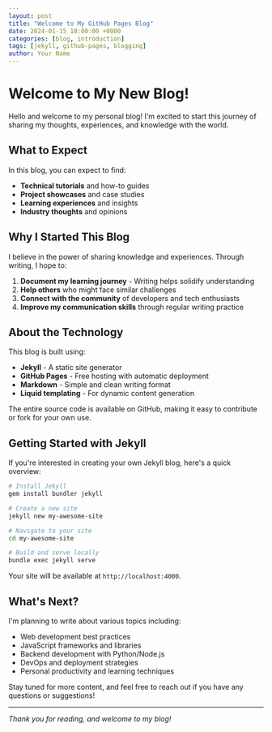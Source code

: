 ```yaml
---
layout: post
title: "Welcome to My GitHub Pages Blog"
date: 2024-01-15 10:00:00 +0000
categories: [blog, introduction]
tags: [jekyll, github-pages, blogging]
author: Your Name
---
```


# Welcome to My New Blog!

Hello and welcome to my personal blog! I'm excited to start this journey of sharing my thoughts, experiences, and knowledge with the world.

## What to Expect

In this blog, you can expect to find:

- **Technical tutorials** and how-to guides
- **Project showcases** and case studies
- **Learning experiences** and insights
- **Industry thoughts** and opinions

## Why I Started This Blog

I believe in the power of sharing knowledge and experiences. Through writing, I hope to:

1. **Document my learning journey** - Writing helps solidify understanding
2. **Help others** who might face similar challenges
3. **Connect with the community** of developers and tech enthusiasts
4. **Improve my communication skills** through regular writing practice

## About the Technology

This blog is built using:

- **Jekyll** - A static site generator
- **GitHub Pages** - Free hosting with automatic deployment
- **Markdown** - Simple and clean writing format
- **Liquid templating** - For dynamic content generation

The entire source code is available on GitHub, making it easy to contribute or fork for your own use.

## Getting Started with Jekyll

If you're interested in creating your own Jekyll blog, here's a quick overview:

```bash
# Install Jekyll
gem install bundler jekyll

# Create a new site
jekyll new my-awesome-site

# Navigate to your site
cd my-awesome-site

# Build and serve locally
bundle exec jekyll serve
```

Your site will be available at `http://localhost:4000`.

## What's Next?

I'm planning to write about various topics including:

- Web development best practices
- JavaScript frameworks and libraries
- Backend development with Python/Node.js
- DevOps and deployment strategies
- Personal productivity and learning techniques

Stay tuned for more content, and feel free to reach out if you have any questions or suggestions!

---

*Thank you for reading, and welcome to my blog!*